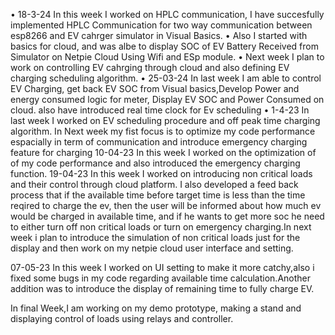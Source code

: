 •	18-3-24 In this week I worked on HPLC communication, I have succesfully implemented HPLC Communication for two way communication between esp8266 and EV cahrger simulator in Visual Basics.
•	Also I started with basics for cloud, and was albe to display SOC of EV Battery Received from Simulator on Netpie Cloud Using Wifi and ESp module.
•	Next week I plan to work on controlling EV cahrging through cloud and also defining EV charging scheduling algorithm. 
•	25-03-24 In last week I am able to control EV Charging, get back EV SOC from Visual basics,Develop Power and energy consumed logic for meter, Display EV SOC and Power Consumed on cloud. also have introduced real time clock for Ev scheduling
•	1-4-23 In last week I worked on EV scheduling procedure and off peak time charging algorithm. In Next week my fist focus is to optimize my code performance espacially in term of communication and introduce emergency charging feature for charging
10-04-23 In this week I worked on the optimization of of my code performance and also introduced the emergency charging function.
19-04-23 In this week I worked on introducing non critical loads and their control through cloud platform. I also developed a feed back process that if the available time before target time is less than the time reqired to charge the ev, then the user will be informed about how much ev would be charged in available time, and if he wants to get more soc he need to either turn off non critical loads or turn on emergency charging.In next week i plan to introduce the simulation of non critical loads just for the display and then work on my netpie cloud user interface and setting.

07-05-23 In this week I worked on UI setting to make it more catchy,also i fixed some bugs in my code regarding available time calculation.Another addition was to introduce the display of remaining time to fully charge EV.

In final Week,I am working on my demo prototype, making a stand and displaying control of loads using relays and controller. 
